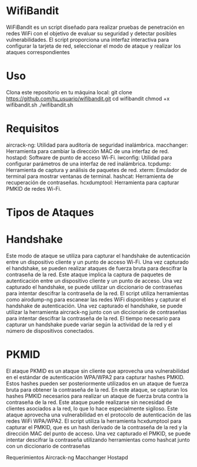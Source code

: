 # WifiBandit
WiFiBandit es un script diseñado para realizar pruebas de penetración en redes WiFi con el objetivo de evaluar su seguridad y detectar posibles vulnerabilidades. El script proporciona una interfaz interactiva para configurar la tarjeta de red, seleccionar el modo de ataque y realizar los ataques correspondientes

# Uso
Clona este repositorio en tu máquina local:
git clone https://github.com/tu_usuario/wifibandit.git
cd wifibandit
chmod +x wifibandit.sh
./wifibandit.sh

# Requisitos
aircrack-ng: Utilidad para auditoría de seguridad inalámbrica.
macchanger: Herramienta para cambiar la dirección MAC de una interfaz de red.
hostapd: Software de punto de acceso Wi-Fi.
iwconfig: Utilidad para configurar parámetros de una interfaz de red inalámbrica.
tcpdump: Herramienta de captura y análisis de paquetes de red.
xterm: Emulador de terminal para mostrar ventanas de terminal.
hashcat: Herramienta de recuperación de contraseñas.
hcxdumptool: Herramienta para capturar PMKID de redes Wi-Fi.

# Tipos de Ataques

# Handshake
Este modo de ataque se utiliza para capturar el handshake de autenticación entre un dispositivo cliente y un punto de acceso Wi-Fi. Una vez capturado el handshake, se pueden realizar ataques de fuerza bruta para descifrar la contraseña de la red.
Este ataque implica la captura de paquetes de autenticación entre un dispositivo cliente y un punto de acceso. Una vez capturado el handshake, se puede utilizar un diccionario de contraseñas para intentar descifrar la contraseña de la red.
El script utiliza herramientas como airodump-ng para escanear las redes WiFi disponibles y capturar el handshake de autenticación.
Una vez capturado el handshake, se puede utilizar la herramienta aircrack-ng junto con un diccionario de contraseñas para intentar descifrar la contraseña de la red.
El tiempo necesario para capturar un handshake puede variar según la actividad de la red y el número de dispositivos conectados.

# PKMID
El ataque PKMID es un ataque sin cliente que aprovecha una vulnerabilidad en el estándar de autenticación WPA/WPA2 para capturar hashes PMKID. Estos hashes pueden ser posteriormente utilizados en un ataque de fuerza bruta para obtener la contraseña de la red.
En este ataque, se capturan los hashes PMKID necesarios para realizar un ataque de fuerza bruta contra la contraseña de la red. Este ataque puede realizarse sin necesidad de clientes asociados a la red, lo que lo hace especialmente sigiloso.
Este ataque aprovecha una vulnerabilidad en el protocolo de autenticación de las redes WiFi WPA/WPA2.
El script utiliza la herramienta hcxdumptool para capturar el PMKID, que es un hash derivado de la contraseña de la red y la dirección MAC del punto de acceso.
Una vez capturado el PMKID, se puede intentar descifrar la contraseña utilizando herramientas como hashcat junto con un diccionario de contraseñas



Requerimientos
Aircrack-ng
Macchanger
Hostapd
